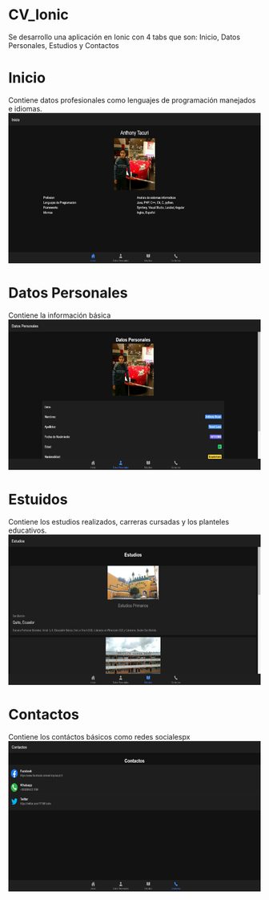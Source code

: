 # CV_Ionic
Se desarrollo una aplicación en Ionic con 4 tabs que son: Inicio, Datos Personales, Estudios y Contactos
# Inicio
Contiene datos profesionales como lenguajes de programación manejados e idiomas.
<img src="https://github.com/ant121/CV_Ionic/blob/master/Capturas/home.JPG?raw=true" height="300px"/>
# Datos Personales
Contiene la información básica 
<img src="https://github.com/ant121/CV_Ionic/blob/master/Capturas/datos.JPG?raw=true" height="300px"/>
# Estuidos
Contiene los estudios realizados, carreras cursadas y los planteles educativos.
<img src="https://github.com/ant121/CV_Ionic/blob/master/Capturas/estudios.JPG?raw=true" height="300px"/>
# Contactos
Contiene los contáctos básicos como redes socialespx
<img src="https://github.com/ant121/CV_Ionic/blob/master/Capturas/contactos.JPG?raw=true" height="300px"/>
